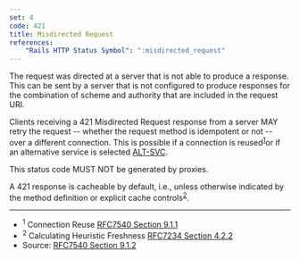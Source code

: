 ```yaml
---
set: 4
code: 421
title: Misdirected Request
references:
    "Rails HTTP Status Symbol": ":misdirected_request"
---
```


The request was directed at a server that is not able to produce a response.
This can be sent by a server that is not configured to produce responses for the
combination of scheme and authority that are included in the request URI.

Clients receiving a 421 Misdirected Request response from a server MAY retry
the request -- whether the request method is idempotent or not -- over a
different connection. This is possible if a connection is
reused<sup>[1](#ref-1)</sup>or if an alternative service is selected
[ALT-SVC][3].

This status code MUST NOT be generated by proxies.

A 421 response is cacheable by default, i.e., unless otherwise indicated by the
method definition or explicit cache controls<sup>[2](#ref-2)</sup>.

---

* <span id="ref-1"><sup>1</sup> Connection Reuse
[RFC7540 Section 9.1.1][2]</span>
* <span id="ref-2"><sup>2</sup> Calculating Heuristic Freshness
[RFC7234 Section 4.2.2][4]</span>
* Source: [RFC7540 Section 9.1.2][1]

[1]: <http://tools.ietf.org/html/rfc7540#section-9.1.2>
[2]: <http://tools.ietf.org/html/rfc7540#section-9.1.1>
[3]: <http://tools.ietf.org/html/rfc7540#ref-ALT-SVC>
[4]: <http://tools.ietf.org/html/rfc7234#section-4.2.2>